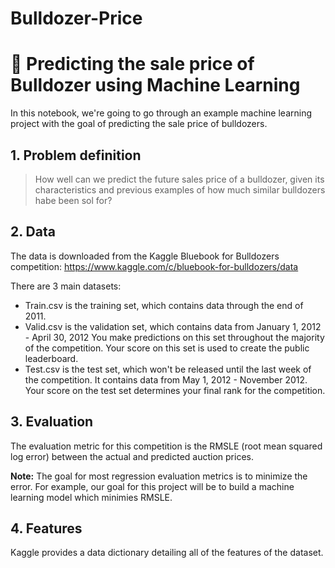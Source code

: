 # Bulldozer-Price


# 🚜 Predicting the sale price of Bulldozer using Machine Learning 

In this notebook, we're going to go through an example machine learning project with the goal of predicting the sale price of bulldozers. 

## 1. Problem definition 

> How well can we predict the future sales price of a bulldozer, given its characteristics and previous examples of how much similar bulldozers habe been sol for? 

## 2. Data 

The data is downloaded from the Kaggle Bluebook for Bulldozers competition: https://www.kaggle.com/c/bluebook-for-bulldozers/data

There are 3 main datasets:

* Train.csv is the training set, which contains data through the end of 2011.
* Valid.csv is the validation set, which contains data from January 1, 2012 - April 30, 2012 You make predictions on this set throughout the majority of the competition. Your score on this set is used to create the public leaderboard.
* Test.csv is the test set, which won't be released until the last week of the competition. It contains data from May 1, 2012 - November 2012. Your score on the test set determines your final rank for the competition.

## 3. Evaluation 

The evaluation metric for this competition is the RMSLE (root mean squared log error) between the actual and predicted auction prices.

**Note:** The goal for most regression evaluation metrics is to minimize the error. For example, our goal for this project will be to build a machine learning model which minimies RMSLE.

## 4. Features 

Kaggle provides a data dictionary detailing all of the features of the dataset. 
